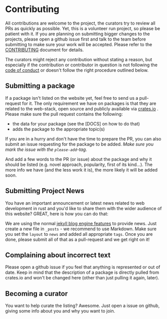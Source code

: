 # Contributing

All contributions are welcome to the project, the curators try to review all PRs as quickly as possible. Yet, this is a volunteer run project, so please be patient with it. If you are planning on submitting bigger changes to the projects, please open a github issue first and talk to the team before submitting to make sure your work will be accepted. Please refer to the  [CONTRIBUTING](./CONTRIBUTING.md) document for details.

The curators might reject any contribution without stating a reason, but especially if the contribution or contributor in question is not following the [code of conduct](./CODE_OF_CONDUCT.md) or doesn't follow the right procedure outlined below.

## Submitting a package

If a package isn't listed on the website yet, feel free to send us a pull-request for it. The only requirement we have on packages is that they are related to the web-stack, open source and publicly available via [crates.io](http://www.crates.io) . Please make sure the pull request contains the following:

 - the data for your package (see the [DOCS] on how to do that)
 - adds the package to the appropriate topic(s)

If you are in a hurry and don't have the time to prepare the PR, you can also submit an issue requesting for the package to be added. *Make sure you mark the issue with the `please-add`-tag*.

And add a few words to the PR (or issue) about the package and why it should be listed (e.g. novel approach, popularity, first of its kind...). The more info we have (and the less work it is), the more likely it will be added soon.

## Submitting Project News

You have an important announcement or latest news related to web development in rust and you'd like to share them with the wider audience of this website? GREAT, here is how you can do that:

We are using the normal [jekyll blog engine features](http://jekyllrb.com/docs/posts/) to provide news. Just create a new file in `_posts` - we recommend to use Markdown. Make sure you set the `layout` to `news` and added all appropriate `tags`. Once you are done, please submit all of that as a pull-request and we get right on it!


## Complaining about incorrect text

Please open a github issue if you feel that anything is represented or out of date. Keep in mind that the description of a package is directly pulled from crates.io and won't be changed here (other than just pulling it again, later).

## Becoming a curator

You want to help curate the listing? Awesome. Just open a issue on github, giving some info about you and why you want to join.
